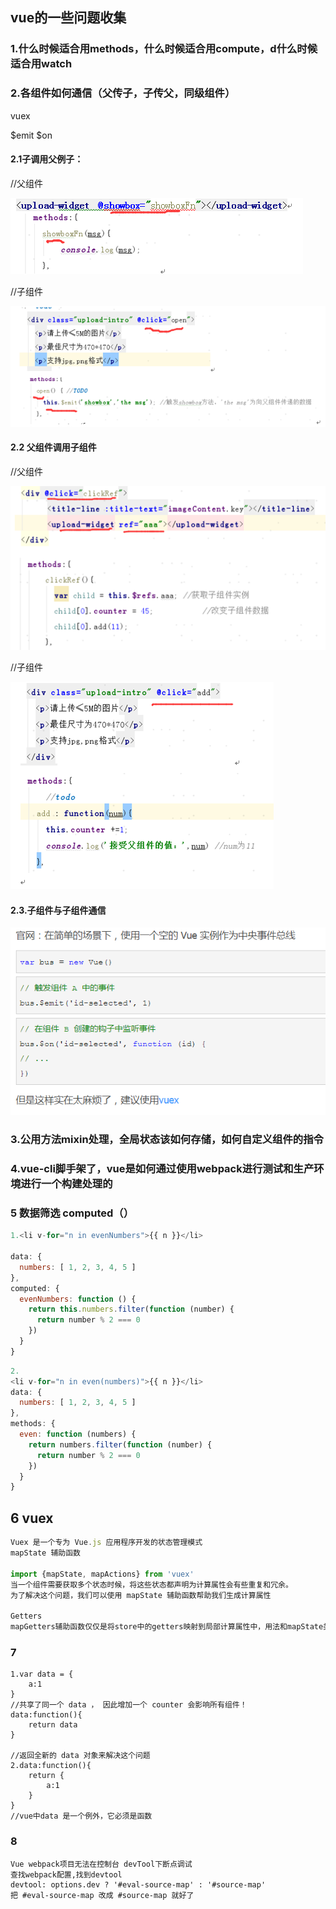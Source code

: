 ## vue的一些问题收集

### 1.什么时候适合用methods，什么时候适合用compute，d什么时候适合用watch

### 2.各组件如何通信（父传子，子传父，同级组件）
vuex

$emit $on

#### 2.1子调用父例子：

//父组件

![子调用父例子](https://github.com/huanglp47/thinkingInFontEnd/blob/master/img/vue-father-component-1.png)

//子组件

![子调用父例子](https://github.com/huanglp47/thinkingInFontEnd/blob/master/img/vue-child-component-1.png)

#### 2.2 父组件调用子组件
//父组件

![父组件调用子组件](https://github.com/huanglp47/thinkingInFontEnd/blob/master/img/vue-father-component-2.png)

//子组件

![父组件调用子组件](https://github.com/huanglp47/thinkingInFontEnd/blob/master/img/vue-child-component-2.png)

#### 2.3.子组件与子组件通信

![子组件与子组件通信](https://github.com/huanglp47/thinkingInFontEnd/blob/master/img/vue-child-child-component.png)



### 3.公用方法mixin处理，全局状态该如何存储，如何自定义组件的指令

### 4.vue-cli脚手架了，vue是如何通过使用webpack进行测试和生产环境进行一个构建处理的


### 5 数据筛选 computed（）
```js
1.<li v-for="n in evenNumbers">{{ n }}</li>

data: {
  numbers: [ 1, 2, 3, 4, 5 ]
},
computed: {
  evenNumbers: function () {
    return this.numbers.filter(function (number) {
      return number % 2 === 0
    })
  }
}
```
```js
2.
<li v-for="n in even(numbers)">{{ n }}</li>
data: {
  numbers: [ 1, 2, 3, 4, 5 ]
},
methods: {
  even: function (numbers) {
    return numbers.filter(function (number) {
      return number % 2 === 0
    })
  }
}
```

## 6 vuex

```js
Vuex 是一个专为 Vue.js 应用程序开发的状态管理模式
mapState 辅助函数

import {mapState, mapActions} from 'vuex'
当一个组件需要获取多个状态时候，将这些状态都声明为计算属性会有些重复和冗余。
为了解决这个问题，我们可以使用 mapState 辅助函数帮助我们生成计算属性

Getters
mapGetters辅助函数仅仅是将store中的getters映射到局部计算属性中，用法和mapState类似Getters
```

### 7
```
1.var data = {
	a:1
}
//共享了同一个 data ， 因此增加一个 counter 会影响所有组件！
data:function(){
	return data
}

//返回全新的 data 对象来解决这个问题
2.data:function(){
	return {
		a:1
	}
}
//vue中data 是一个例外，它必须是函数
```

### 8
```
Vue webpack项目无法在控制台 devTool下断点调试
查找webpack配置,找到devtool
devtool: options.dev ? '#eval-source-map' : '#source-map'
把 #eval-source-map 改成 #source-map 就好了
```